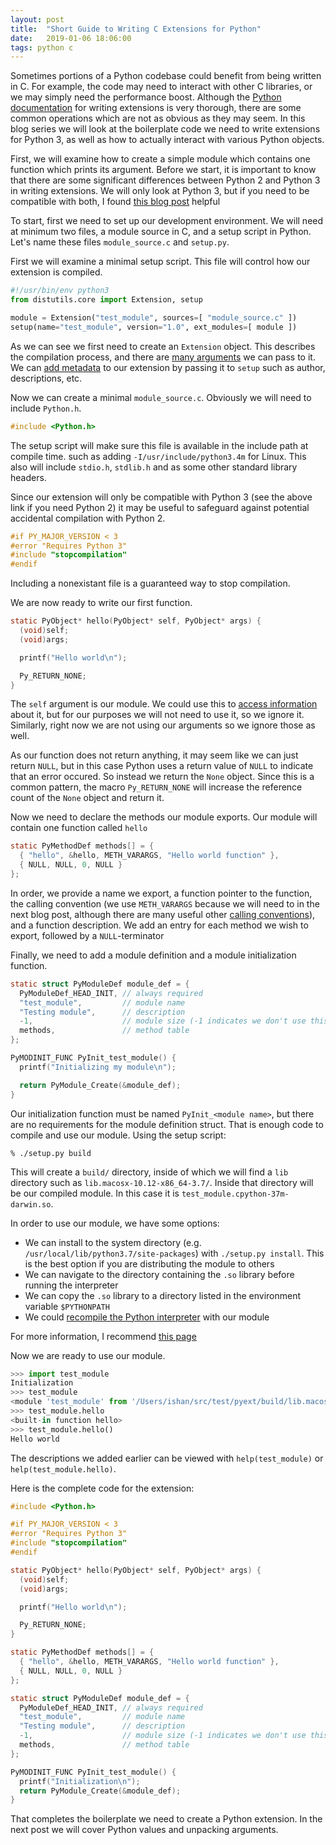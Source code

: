```yaml
---
layout: post
title:  "Short Guide to Writing C Extensions for Python"
date:   2019-01-06 18:06:00
tags: python c
---
```


Sometimes portions of a Python codebase could benefit from being written in C. 
For example, the code may need to interact with other C libraries, or we may simply
need the performance boost. Although the [Python documentation](https://docs.python.org/3/extending/extending.html)
for writing extensions is very thorough, there are some common operations which are
not as obvious as they may seem. In this blog series we will look at the boilerplate code
we need to write extensions for Python 3, as well as how to actually interact with various
Python objects. 

First, we will examine how to create a simple module which contains one function
which prints its argument. Before we start, it is important to know that there are some significant differences
between Python 2 and Python 3 in writing extensions. We will only look at Python 3, but
if you need to be compatible with both, I found [this blog post](http://python3porting.com/cextensions.html) helpful

To start, first we need to set up our development environment. We will need at minimum
two files, a module source in C, and a setup script in Python. Let's name these files
`module_source.c` and `setup.py`. 

First we will examine a minimal setup script. 
This file will control how our extension is compiled.

```python
#!/usr/bin/env python3 
from distutils.core import Extension, setup

module = Extension("test_module", sources=[ "module_source.c" ])
setup(name="test_module", version="1.0", ext_modules=[ module ])
```

As we can see we first need to create an `Extension` object. This describes the compilation
process, and there are [many arguments](https://docs.python.org/3/distutils/apiref.html#distutils.core.Extension)
we can pass to it. We can [add metadata](https://docs.python.org/3/distutils/setupscript.html#meta-data) to our extension by passing it to `setup` such as author, descriptions, etc.

Now we can create a minimal `module_source.c`. Obviously we will need to include `Python.h`. 

```c
#include <Python.h>
```
The setup script will make sure this file is available in the include path at compile time.
such as adding `-I/usr/include/python3.4m` for Linux. This also will include `stdio.h`, `stdlib.h`
and as some other standard library headers.

Since our extension will only be compatible with Python 3 (see the above link if you need Python 2) it
may be useful to safeguard against potential accidental compilation with Python 2.

```c
#if PY_MAJOR_VERSION < 3
#error "Requires Python 3"
#include "stopcompilation"
#endif
```
Including a nonexistant file is a guaranteed way to stop compilation.

We are now ready to write our first function. 
```c
static PyObject* hello(PyObject* self, PyObject* args) {
  (void)self;
  (void)args;

  printf("Hello world\n");

  Py_RETURN_NONE;
}
```

The `self` argument is our module. We could use this to [access information](https://docs.python.org/3/c-api/module.html)
about it, but for our purposes we will not need to use it, so we ignore it. Similarly, right now we are not using
our arguments so we ignore those as well.

As our function does not return anything, it may seem like we can just return `NULL`, but in this case
Python uses a return value of `NULL` to indicate that an error occured. So instead we return the `None` object.
Since this is a common pattern, the macro `Py_RETURN_NONE` will increase the reference count of the `None` object
and return it. 

Now we need to declare the methods our module exports. Our module will contain one function
called `hello`

```c
static PyMethodDef methods[] = {
  { "hello", &hello, METH_VARARGS, "Hello world function" },
  { NULL, NULL, 0, NULL }
};
```

In order, we provide a name we export, a function pointer to the function, the calling convention
(we use `METH_VARARGS` because we will need to in the next blog post, although there are many useful other [calling conventions](https://docs.python.org/3/c-api/structures.html#c.PyMethodDef)), and a function description. We add an entry for each
method we wish to export, followed by a `NULL`-terminator

Finally, we need to add a module definition and a module initialization function.

```c
static struct PyModuleDef module_def = {
  PyModuleDef_HEAD_INIT, // always required
  "test_module",         // module name
  "Testing module",      // description
  -1,                    // module size (-1 indicates we don't use this feature)
  methods,               // method table
};

PyMODINIT_FUNC PyInit_test_module() {
  printf("Initializing my module\n");

  return PyModule_Create(&module_def);
}
```

Our initialization function must be named `PyInit_<module name>`, but
there are no requirements for the module definition struct.
That is enough code to compile and use our module.
Using the setup script:

```shell
% ./setup.py build
```

This will create a `build/` directory, inside of which we will find a `lib` directory such as `lib.macosx-10.12-x86_64-3.7/`.
Inside that directory will be our compiled module. In this case it is `test_module.cpython-37m-darwin.so`. 

In order to use our module, we have some options: 
  - We can install to the system directory (e.g. `/usr/local/lib/python3.7/site-packages`) with `./setup.py install`.
  This is the best option if you are distributing the module to others
  - We can navigate to the directory containing the `.so` library before running the interpreter
  - We can copy the `.so` library to a directory listed in the environment variable `$PYTHONPATH`
  - We could [recompile the Python interpreter](https://docs.python.org/3/extending/extending.html#compilation-and-linkage) with our module 

For more information, I recommend [this page](https://leemendelowitz.github.io/blog/how-does-python-find-packages.html)

Now we are ready to use our module. 

```python
>>> import test_module
Initialization
>>> test_module
<module 'test_module' from '/Users/ishan/src/test/pyext/build/lib.macosx-10.12-x86_64-3.7/test_module.cpython-37m-darwin.so'>
>>> test_module.hello
<built-in function hello>
>>> test_module.hello()
Hello world
```

The descriptions we added earlier can be viewed with `help(test_module)` or `help(test_module.hello)`.

Here is the complete code for the extension:

```c
#include <Python.h>

#if PY_MAJOR_VERSION < 3
#error "Requires Python 3"
#include "stopcompilation"
#endif

static PyObject* hello(PyObject* self, PyObject* args) {
  (void)self;
  (void)args;

  printf("Hello world\n");

  Py_RETURN_NONE;
}

static PyMethodDef methods[] = {
  { "hello", &hello, METH_VARARGS, "Hello world function" },
  { NULL, NULL, 0, NULL }
};

static struct PyModuleDef module_def = {
  PyModuleDef_HEAD_INIT, // always required
  "test_module",         // module name
  "Testing module",      // description
  -1,                    // module size (-1 indicates we don't use this feature)
  methods,               // method table
};

PyMODINIT_FUNC PyInit_test_module() {
  printf("Initialization\n");
  return PyModule_Create(&module_def);
}
```

That completes the boilerplate we need to create a Python extension. In the next post we will cover
Python values and unpacking arguments.